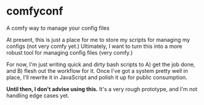 # comfyconf
A comfy way to manage your config files

At present, this is just a place for me to store my scripts for managing my
configs (not very comfy yet.) Ultimately, I want to turn this into a more robust
tool for managing config files (very comfy.)

For now, I'm just writing quick and dirty bash scripts to A) get the job done,
and B) flesh out the workflow for it. Once I've got a system pretty well in
place, I'll rewrite it in JavaScript and polish it up for public consumption.

__Until then, I don't advise using this.__ It's a very rough prototype, and I'm not
handling edge cases yet. 
